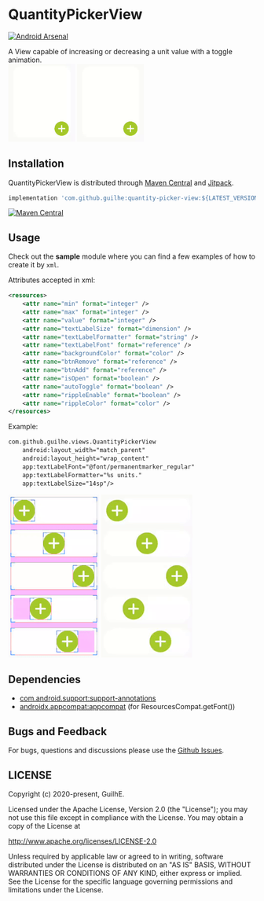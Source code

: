 # QuantityPickerView
[![Android Arsenal](https://img.shields.io/badge/Android%20Arsenal-QuantityPickerView-brightgreen.svg?style=flat)](https://android-arsenal.com/details/1/8022)  

A View capable of increasing or decreasing a unit value with a toggle animation.  
<img src="media/s1.gif" alt="Sample" width="27%"/> <img src="media/s2.gif" alt="Sample" width="27%"/>

## Installation

QuantityPickerView is distributed through [Maven Central](https://search.maven.org/artifact/com.github.guilhe/quantity-picker-view) and [Jitpack](https://jitpack.io/#GuilhE/QuantityPickerView).

```groovy
implementation 'com.github.guilhe:quantity-picker-view:${LATEST_VERSION}'
```
 [![Maven Central](https://img.shields.io/maven-central/v/com.github.guilhe/quantity-picker-view.svg)](https://search.maven.org/search?q=g:com.github.guilhe%20AND%quantity-picker-view)

## Usage
Check out the __sample__ module where you can find a few examples of how to create it by `xml`.

Attributes accepted in xml:
```xml
<resources>
    <attr name="min" format="integer" />
    <attr name="max" format="integer" />
    <attr name="value" format="integer" />
    <attr name="textLabelSize" format="dimension" />
    <attr name="textLabelFormatter" format="string" />
    <attr name="textLabelFont" format="reference" />
    <attr name="backgroundColor" format="color" />
    <attr name="btnRemove" format="reference" />
    <attr name="btnAdd" format="reference" />
    <attr name="isOpen" format="boolean" />
    <attr name="autoToggle" format="boolean" />
    <attr name="rippleEnable" format="boolean" />
    <attr name="rippleColor" format="color" />
</resources>
```

Example:
```xml
com.github.guilhe.views.QuantityPickerView
    android:layout_width="match_parent"
    android:layout_height="wrap_content"
    app:textLabelFont="@font/permanentmarker_regular"
    app:textLabelFormatter="%s units."
    app:textLabelSize="14sp"/>
```

<img src="media/s3.gif" alt="Sample"/> <img src="media/s4.gif" alt="Sample"/>


## Dependencies
- [com.android.support:support-annotations](https://developer.android.com/topic/libraries/support-library/packages.html#annotations)
- [androidx.appcompat:appcompat](https://developer.android.com/jetpack/androidx/releases/appcompat) (for ResourcesCompat.getFont())

## Bugs and Feedback
For bugs, questions and discussions please use the [Github Issues](https://github.com/GuilhE/QuantityPickerView/issues).

 
## LICENSE
Copyright (c) 2020-present, GuilhE.

Licensed under the Apache License, Version 2.0 (the "License");
you may not use this file except in compliance with the License.
You may obtain a copy of the License at

<http://www.apache.org/licenses/LICENSE-2.0>

Unless required by applicable law or agreed to in writing, software
distributed under the License is distributed on an "AS IS" BASIS,
WITHOUT WARRANTIES OR CONDITIONS OF ANY KIND, either express or implied.
See the License for the specific language governing permissions and
limitations under the License.
